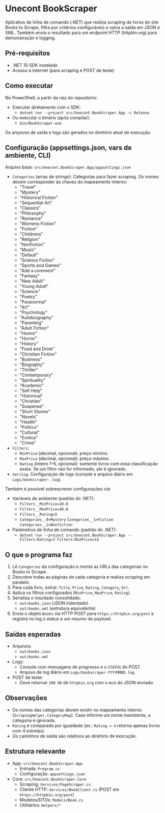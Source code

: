 # Unecont BookScraper

Aplicativo de linha de comando (.NET) que realiza scraping de livros do site Books to Scrape, filtra por critérios configuráveis e salva a saída em JSON e XML. Também envia o resultado para um endpoint HTTP (httpbin.org) para demonstração e logging.

## Pré-requisitos

- .NET 10 SDK instalado
- Acesso à internet (para scraping e POST de teste)

## Como executar

No PowerShell, a partir da raiz do repositório:

- Executar diretamente com o SDK:
  - `dotnet run --project src/Unecont.BookScraper.App -c Release`
- Ou executar o binário (após compilar):
  - `bin/BookScraper.exe`

Os arquivos de saída e logs são gerados no diretório atual de execução.

## Configuração (appsettings.json, vars de ambiente, CLI)

Arquivo base: `src/Unecont.BookScraper.App/appsettings.json`

- `Categories` (array de strings): Categorias para fazer scraping. Os nomes devem corresponder às chaves do mapeamento interno:
  - "Travel"
  - "Mystery"
  - "Historical Fiction"
  - "Sequential Art"
  - "Classics"
  - "Philosophy"
  - "Romance"
  - "Womens Fiction"
  - "Fiction"
  - "Childrens"
  - "Religion"
  - "Nonfiction"
  - "Music"
  - "Default"
  - "Science Fiction"
  - "Sports and Games"
  - "Add a comment"
  - "Fantasy"
  - "New Adult"
  - "Young Adult"
  - "Science"
  - "Poetry"
  - "Paranormal"
  - "Art"
  - "Psychology"
  - "Autobiography"
  - "Parenting"
  - "Adult Fiction"
  - "Humor"
  - "Horror"
  - "History"
  - "Food and Drink"
  - "Christian Fiction"
  - "Business"
  - "Biography"
  - "Thriller"
  - "Contemporary"
  - "Spirituality"
  - "Academic"
  - "Self Help"
  - "Historical"
  - "Christian"
  - "Suspense"
  - "Short Stories"
  - "Novels"
  - "Health"
  - "Politics"
  - "Cultural"
  - "Erotica"
  - "Crime"
- `Filters`:
  - `MinPrice` (decimal, opcional): preço mínimo.
  - `MaxPrice` (decimal, opcional): preço máximo.
  - `Rating` (inteiro 1–5, opcional): somente livros com essa classificação exata. Se um filtro não for informado, ele é ignorado.
- `Serilog`: Configuração de logs (console e arquivo diário em `Logs/bookscraper-.log`).

Também é possível sobrescrever configurações via:

- Variáveis de ambiente (padrão do .NET):
  - `Filters__MinPrice=10.0`
  - `Filters__MaxPrice=40.0`
  - `Filters__Rating=5`
  - `Categories__0=Mystery` `Categories__1=Fiction` `Categories__2=Nonfiction`
- Parâmetros de linha de comando (padrão do .NET):
  - `dotnet run --project src/Unecont.BookScraper.App -- Filters:Rating=3 Filters:MinPrice=15`

## O que o programa faz

1. Lê `Categories` da configuração e monta as URLs das categorias no Books to Scrape.
2. Descobre todas as páginas de cada categoria e realiza scraping em paralelo.
3. Para cada livro, extrai: `Title`, `Price`, `Rating`, `Category`, `Url`.
4. Aplica os filtros configurados (`MinPrice`, `MaxPrice`, `Rating`).
5. Serializa o resultado consolidado:
   - `out/books.json` (JSON indentado)
   - `out/books.xml` (estrutura equivalente)
6. Envia o objeto `Books` via HTTP POST para `https://httpbin.org/post` e registra no log o status e um resumo do payload.

## Saídas esperadas

- Arquivos:
  - `out/books.json`
  - `out/books.xml`
- Logs:
  - Console com mensagens de progresso e o `STATUS` do POST.
  - Arquivo de log diário em `Logs/bookscraper-YYYYMMDD.log`.
- POST de teste:
  - Deve retornar `200 OK` de `httpbin.org` com o eco do JSON enviado.

## Observações

- Os nomes das categorias devem existir no mapeamento interno (`ScrapingHelper.CategoryMap`). Caso informe um nome inexistente, a categoria é ignorada.
- `Rating` é comparado por igualdade (ex.: `Rating = 4` retorna apenas livros com 4 estrelas).
- Os caminhos de saída são relativos ao diretório de execução.

## Estrutura relevante

- App: `src/Unecont.BookScraper.App`
  - Entrada: `Program.cs`
  - Configuração: `appsettings.json`
- Core: `src/Unecont.BookScraper.Core`
  - Scraping: `Services/PageScraper.cs`
  - Cliente HTTP: `Services/BookClient.cs` (POST em `https://httpbin.org/post`)
  - Modelos/DTOs: `Models/Book.cs`
  - Utilitários: `Helpers/*`
